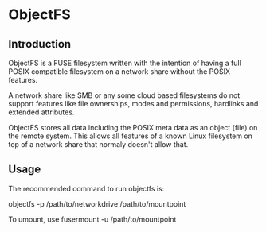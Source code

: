 # ObjectFS

## Introduction
ObjectFS is a FUSE filesystem written with the intention of having a full POSIX
compatible filesystem on a network share without the POSIX features.

A network share like SMB or any some cloud based filesystems do not support
features like file ownerships, modes and permissions, hardlinks and extended attributes.

ObjectFS stores all data including the POSIX meta data as an object (file) on the
remote system. This allows all features of a known Linux filesystem on top
of a network share that normaly doesn't allow that.

## Usage
The recommended command to run objectfs is:

  objectfs -p /path/to/networkdrive /path/to/mountpoint

To umount, use
  fusermount -u /path/to/mountpoint


